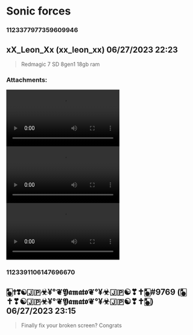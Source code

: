 # Sonic forces
### 1123377977359609946
## xX_Leon_Xx (xx_leon_xx) 06/27/2023 22:23 

> Redmagic 7
> SD 8gen1 
> 18gb ram
### Attachments: 
![Screen_Record_2023-06-28-00-15-46.mp4](https://yuzudiscordbackup.s3.us-west-2.amazonaws.com/files-media/1123377977359609946_Screen_Record_2023-06-28-00-15-46.mp4)
![Screen_Record_2023-06-28-00-17-16.mp4](https://yuzudiscordbackup.s3.us-west-2.amazonaws.com/files-media/1123377977359609946_Screen_Record_2023-06-28-00-17-16.mp4)
![Screen_Record_2023-06-28-00-19-42.mp4](https://yuzudiscordbackup.s3.us-west-2.amazonaws.com/files-media/1123377977359609946_Screen_Record_2023-06-28-00-19-42.mp4)

### 1123391106147696670
## 🀥✝❣☯🇯🇵☣¥°❦𝖄𝖆𝖒𝖆𝖙𝖔❦°¥☣🇯🇵☯❣✝🀥#9769 (🀥✝❣☯🇯🇵☣¥°❦𝖄𝖆𝖒𝖆𝖙𝖔❦°¥☣🇯🇵☯❣✝🀥) 06/27/2023 23:15 

> Finally fix your broken screen? Congrats


